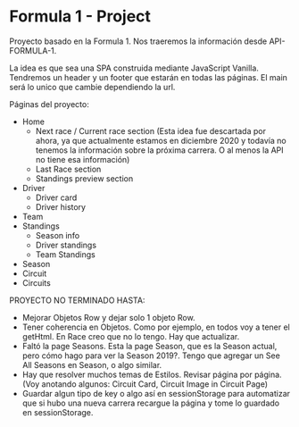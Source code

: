 # Formula 1 - Project

Proyecto basado en la Formula 1. Nos traeremos la información desde API-FORMULA-1.

La idea es que sea una SPA construida mediante JavaScript Vanilla. Tendremos un header y un footer que estarán en todas las páginas. El main será lo unico que cambie dependiendo la url.

Páginas del proyecto:

- Home
  - Next race / Current race section (Esta idea fue descartada por ahora, ya que actualmente estamos en diciembre 2020 y todavía no tenemos la información sobre la próxima carrera. O al menos la API no tiene esa información)
  - Last Race section
  - Standings preview section
- Driver
  - Driver card
  - Driver history
- Team
- Standings
  - Season info
  - Driver standings
  - Team Standings
- Season
- Circuit
- Circuits

PROYECTO NO TERMINADO HASTA:

- Mejorar Objetos Row y dejar solo 1 objeto Row.
- Tener coherencia en Objetos. Como por ejemplo, en todos voy a tener el getHtml. En Race creo que no lo tengo. Hay que actualizar.
- Faltó la page Seasons. Esta la page Season, que es la Season actual, pero cómo hago para ver la Season 2019?. Tengo que agregar un See All Seasons en Season, o algo similar.
- Hay que resolver muchos temas de Estilos. Revisar página por página. (Voy anotando algunos: Circuit Card, Circuit Image in Circuit Page)
- Guardar algun tipo de key o algo así en sessionStorage para automatizar que si hubo una nueva carrera recargue la página y tome lo guardado en sessionStorage.

